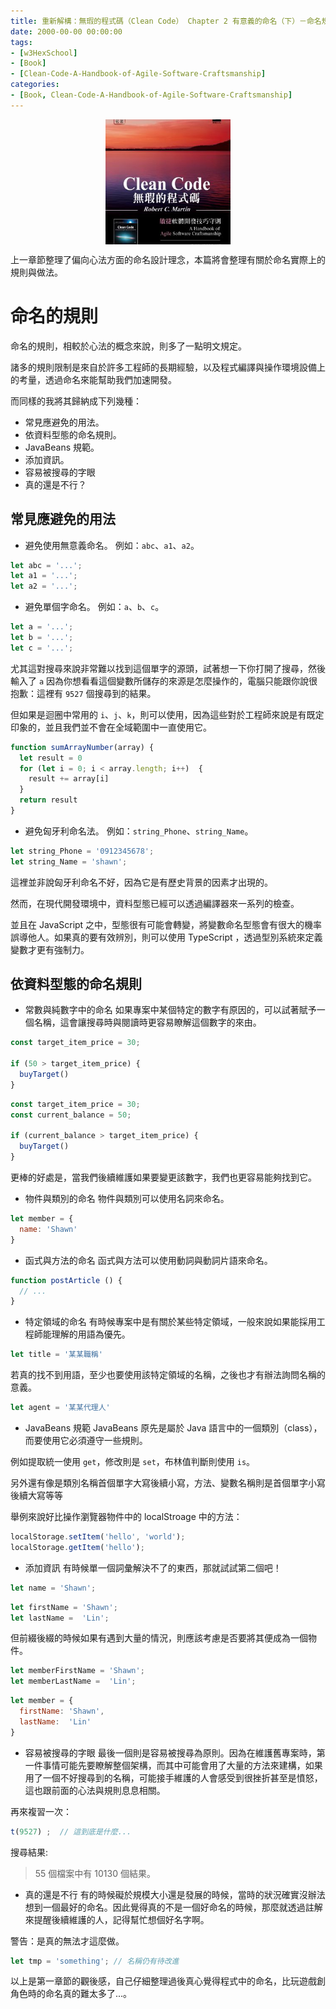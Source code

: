 ```yaml
---
title: 重新解構：無瑕的程式碼（Clean Code） Chapter 2 有意義的命名（下）－命名規則
date: 2000-00-00 00:00:00
tags:
- [w3HexSchool]
- [Book]
- [Clean-Code-A-Handbook-of-Agile-Software-Craftsmanship]
categories: 
- [Book, Clean-Code-A-Handbook-of-Agile-Software-Craftsmanship]
---
```


<div style="display:flex;justify-content:center;">
  <img style="object-fit:cover;" src='/images/Book/Clean-Code-A-Handbook-of-Agile-Software-Craftsmanship.jpg' width='200px' height='200px' />
</div>

上一章節整理了偏向心法方面的命名設計理念，本篇將會整理有關於命名實際上的規則與做法。

<!--more-->


# 命名的規則
命名的規則，相較於心法的概念來說，則多了一點明文規定。

諸多的規則限制是來自於許多工程師的長期經驗，以及程式編譯與操作環境設備上的考量，透過命名來能幫助我們加速開發。

而同樣的我將其歸納成下列幾種：
- 常見應避免的用法。
- 依資料型態的命名規則。
- JavaBeans 規範。
- 添加資訊。
- 容易被搜尋的字眼
- 真的還是不行？
## 常見應避免的用法

- 避免使用無意義命名。
例如：`abc`、`a1`、`a2`。

```js
let abc = '...';
let a1 = '...';
let a2 = '...';
```

- 避免單個字命名。
例如：`a`、`b`、`c`。

```js
let a = '...';
let b = '...';
let c = '...';
```

尤其這對搜尋來說非常難以找到這個單字的源頭，試著想一下你打開了搜尋，然後輸入了 `a` 因為你想看看這個變數所儲存的來源是怎麼操作的，電腦只能跟你說很抱歉：這裡有 `9527` 個搜尋到的結果。

但如果是迴圈中常用的 `i`、`j`、`k`，則可以使用，因為這些對於工程師來說是有既定印象的，並且我們並不會在全域範圍中一直使用它。

```js
function sumArrayNumber(array) {
  let result = 0
  for (let i = 0; i < array.length; i++)  {
    result += array[i]
  }
  return result
}
```

- 避免匈牙利命名法。
例如：`string_Phone`、`string_Name`。

```js
let string_Phone = '0912345678';
let string_Name = 'shawn';
```
這裡並非說匈牙利命名不好，因為它是有歷史背景的因素才出現的。

然而，在現代開發環境中，資料型態已經可以透過編譯器來一系列的檢查。

並且在 JavaScript 之中，型態很有可能會轉變，將變數命名型態會有很大的機率誤導他人。如果真的要有效辨別，則可以使用 TypeScript ，透過型別系統來定義變數才更有強制力。

## 依資料型態的命名規則

- 常數與純數字中的命名
如果專案中某個特定的數字有原因的，可以試著賦予一個名稱，這會讓搜尋時與閱讀時更容易瞭解這個數字的來由。

```js
const target_item_price = 30;

if (50 > target_item_price) {
  buyTarget()
}
```

```js
const target_item_price = 30;
const current_balance = 50;

if (current_balance > target_item_price) {
  buyTarget()
}
```

更棒的好處是，當我們後續維護如果要變更該數字，我們也更容易能夠找到它。

- 物件與類別的命名
物件與類別可以使用名詞來命名。

```js
let member = {
  name: 'Shawn'
}
```

- 函式與方法的命名
函式與方法可以使用動詞與動詞片語來命名。

```js
function postArticle () {
  // ...
}
```

- 特定領域的命名
有時候專案中是有關於某些特定領域，一般來說如果能採用工程師能理解的用語為優先。

```js
let title = '某某職稱'
```

若真的找不到用語，至少也要使用該特定領域的名稱，之後也才有辦法詢問名稱的意義。

```js
let agent = '某某代理人'
```

- JavaBeans 規範
JavaBeans 原先是屬於 Java 語言中的一個類別（class），而要使用它必須遵守一些規則。

例如提取統一使用 `get`，修改則是 `set`，布林值判斷則使用 `is`。

另外還有像是類別名稱首個單字大寫後續小寫，方法、變數名稱則是首個單字小寫後續大寫等等

舉例來說好比操作瀏覽器物件中的 localStroage 中的方法：

```js
localStorage.setItem('hello', 'world');
localStorage.getItem('hello');
```

- 添加資訊
有時候單一個詞彙解決不了的東西，那就試試第二個吧！

```js
let name = 'Shawn';
```

```js
let firstName = 'Shawn';
let lastName =  'Lin';
```

但前綴後綴的時候如果有遇到大量的情況，則應該考慮是否要將其便成為一個物件。

```js
let memberFirstName = 'Shawn';
let memberLastName =  'Lin';
```

```js
let member = {
  firstName: 'Shawn',
  lastName:  'Lin'
} 
```

- 容易被搜尋的字眼
最後一個則是容易被搜尋為原則。因為在維護舊專案時，第一件事情可能先要瞭解整個架構，而其中可能會用了大量的方法來建構，如果用了一個不好搜尋到的名稱，可能接手維護的人會感受到很挫折甚至是憤怒，這也跟前面的心法與規則息息相關。

再來複習一次：

```js
t(9527) ;  // 這到底是什麼...
```

搜尋結果:
> 55 個檔案中有 10130 個結果。

- 真的還是不行
有的時候礙於規模大小還是發展的時候，當時的狀況確實沒辦法想到一個最好的命名。因此覺得真的不是一個好命名的時候，那麼就透過註解來提醒後續維護的人，記得幫忙想個好名字啊。

警告：是真的無法才這麼做。
```js
let tmp = 'something'; // 名稱仍有待改進
```

以上是第一章節的觀後感，自己仔細整理過後真心覺得程式中的命名，比玩遊戲創角色時的命名真的難太多了...。